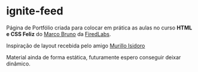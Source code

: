 # ignite-feed

Página de Portfólio criada para colocar em prática as aulas no curso **HTML e CSS Feliz** do [Marco Bruno](https://www.twitch.tv/marcobrunodev) da [FiredLabs](https://www.firedlabs.com/).

Inspiração de layout recebida pelo amigo [Murillo Isidoro](https://github.com/MurilloIDM)

Material ainda de forma estática, futuramente espero conseguir deixar dinâmico.

